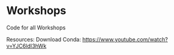 # Workshops
Code for all Workshops

Resources: Download Conda: https://www.youtube.com/watch?v=YJC6ldI3hWk
